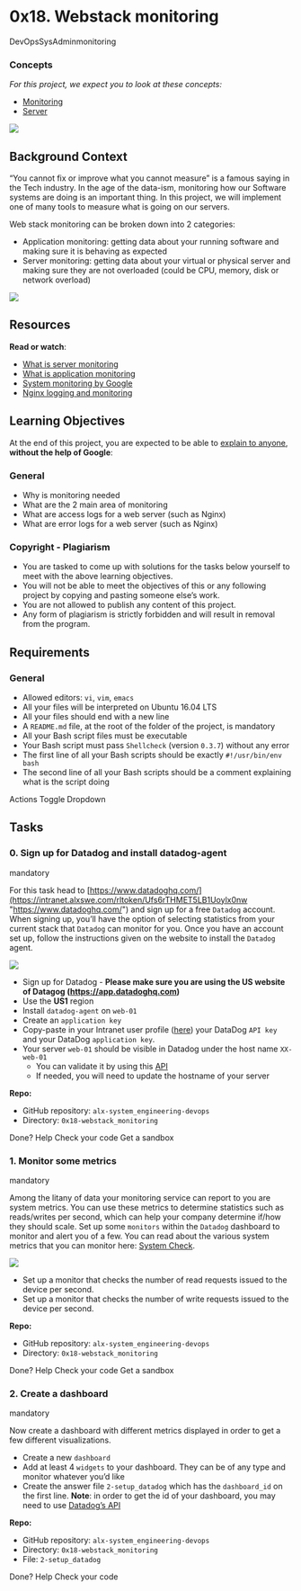 0x18. Webstack monitoring
=========================

DevOpsSysAdminmonitoring

### Concepts

_For this project, we expect you to look at these concepts:_

*   [Monitoring](https://intranet.alxswe.com/concepts/13)
*   [Server](https://intranet.alxswe.com/concepts/67)

![](https://s3.amazonaws.com/intranet-projects-files/holbertonschool-sysadmin_devops/281/hb3pAsO.png)

Background Context
------------------

“You cannot fix or improve what you cannot measure” is a famous saying in the Tech industry. In the age of the data-ism, monitoring how our Software systems are doing is an important thing. In this project, we will implement one of many tools to measure what is going on our servers.

Web stack monitoring can be broken down into 2 categories:

*   Application monitoring: getting data about your running software and making sure it is behaving as expected
*   Server monitoring: getting data about your virtual or physical server and making sure they are not overloaded (could be CPU, memory, disk or network overload)

![](https://s3.amazonaws.com/intranet-projects-files/holbertonschool-sysadmin_devops/281/ktCXnhE.jpg)

Resources
---------

**Read or watch**:

*   [What is server monitoring](https://intranet.alxswe.com/rltoken/km_XUDAfXEBoXZQsIWEo5Q "What is server monitoring")
*   [What is application monitoring](https://intranet.alxswe.com/rltoken/z9jsikINjrsUo2QY5_Xz8g "What is application monitoring")
*   [System monitoring by Google](https://intranet.alxswe.com/rltoken/_8KIbIUNzMgKi_LiGMBWAw "System monitoring by Google")
*   [Nginx logging and monitoring](https://intranet.alxswe.com/rltoken/V3GsrDcMHPdgrizShj4RCg "Nginx logging and monitoring")

Learning Objectives
-------------------

At the end of this project, you are expected to be able to [explain to anyone](https://intranet.alxswe.com/rltoken/Bd9r8twsVT3S_8j7-kOLrg "explain to anyone"), **without the help of Google**:

### General

*   Why is monitoring needed
*   What are the 2 main area of monitoring
*   What are access logs for a web server (such as Nginx)
*   What are error logs for a web server (such as Nginx)

### Copyright - Plagiarism

*   You are tasked to come up with solutions for the tasks below yourself to meet with the above learning objectives.
*   You will not be able to meet the objectives of this or any following project by copying and pasting someone else’s work.
*   You are not allowed to publish any content of this project.
*   Any form of plagiarism is strictly forbidden and will result in removal from the program.

Requirements
------------

### General

*   Allowed editors: `vi`, `vim`, `emacs`
*   All your files will be interpreted on Ubuntu 16.04 LTS
*   All your files should end with a new line
*   A `README.md` file, at the root of the folder of the project, is mandatory
*   All your Bash script files must be executable
*   Your Bash script must pass `Shellcheck` (version `0.3.7`) without any error
*   The first line of all your Bash scripts should be exactly `#!/usr/bin/env bash`
*   The second line of all your Bash scripts should be a comment explaining what is the script doing


Actions Toggle Dropdown

Tasks
-----

### 0\. Sign up for Datadog and install datadog-agent

mandatory

For this task head to [https://www.datadoghq.com/](https://intranet.alxswe.com/rltoken/Ufs6rTHMET5LB1Uoylx0nw "https://www.datadoghq.com/") and sign up for a free `Datadog` account. When signing up, you’ll have the option of selecting statistics from your current stack that `Datadog` can monitor for you. Once you have an account set up, follow the instructions given on the website to install the `Datadog` agent.

![](https://s3.amazonaws.com/alx-intranet.hbtn.io/uploads/medias/2019/6/6b0ea6345a6375437845.png?X-Amz-Algorithm=AWS4-HMAC-SHA256&X-Amz-Credential=AKIARDDGGGOUSBVO6H7D%2F20231011%2Fus-east-1%2Fs3%2Faws4_request&X-Amz-Date=20231011T141455Z&X-Amz-Expires=86400&X-Amz-SignedHeaders=host&X-Amz-Signature=1fc49c03f6d8ded4eb3286d0e1316d8141543aa81bfedc98950e0fb164f938f5)

*   Sign up for Datadog - **Please make sure you are using the US website of Datagog (https://app.datadoghq.com)**
*   Use the **US1** region
*   Install `datadog-agent` on `web-01`
*   Create an `application key`
*   Copy-paste in your Intranet user profile ([here](https://intranet.alxswe.com/rltoken/elXu5CcaGpeK7GxerBb7wQ "here")) your DataDog `API key` and your DataDog `application key`.
*   Your server `web-01` should be visible in Datadog under the host name `XX-web-01`
    *   You can validate it by using this [API](https://intranet.alxswe.com/rltoken/5BtVPmgzhb96y7jZDGGHOQ "API")
    *   If needed, you will need to update the hostname of your server

**Repo:**

*   GitHub repository: `alx-system_engineering-devops`
*   Directory: `0x18-webstack_monitoring`

 Done? Help Check your code Get a sandbox

### 1\. Monitor some metrics

mandatory

Among the litany of data your monitoring service can report to you are system metrics. You can use these metrics to determine statistics such as reads/writes per second, which can help your company determine if/how they should scale. Set up some `monitors` within the `Datadog` dashboard to monitor and alert you of a few. You can read about the various system metrics that you can monitor here: [System Check](https://intranet.alxswe.com/rltoken/4RPOEVDTqKXuvyU4Gkj2Bw "System Check").

![](https://s3.amazonaws.com/alx-intranet.hbtn.io/uploads/medias/2019/6/6a4551974aadc181e97a.png?X-Amz-Algorithm=AWS4-HMAC-SHA256&X-Amz-Credential=AKIARDDGGGOUSBVO6H7D%2F20231011%2Fus-east-1%2Fs3%2Faws4_request&X-Amz-Date=20231011T141455Z&X-Amz-Expires=86400&X-Amz-SignedHeaders=host&X-Amz-Signature=455dc0210aa353d3b43cce0590d8c8727be07b5ab3b8c29aec9764684f72b741)

*   Set up a monitor that checks the number of read requests issued to the device per second.
*   Set up a monitor that checks the number of write requests issued to the device per second.

**Repo:**

*   GitHub repository: `alx-system_engineering-devops`
*   Directory: `0x18-webstack_monitoring`

 Done? Help Check your code Get a sandbox

### 2\. Create a dashboard

mandatory

Now create a dashboard with different metrics displayed in order to get a few different visualizations.

*   Create a new `dashboard`
*   Add at least 4 `widgets` to your dashboard. They can be of any type and monitor whatever you’d like
*   Create the answer file `2-setup_datadog` which has the `dashboard_id` on the first line. **Note**: in order to get the id of your dashboard, you may need to use [Datadog’s API](https://intranet.alxswe.com/rltoken/QhlPcQqUocwWcOkZ9s4mWQ "Datadog's API")

**Repo:**

*   GitHub repository: `alx-system_engineering-devops`
*   Directory: `0x18-webstack_monitoring`
*   File: `2-setup_datadog`

 Done? Help Check your code
